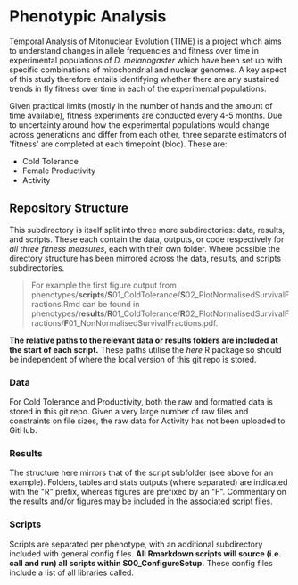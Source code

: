 # Phenotypic Analysis 

Temporal Analysis of Mitonuclear Evolution (TIME) is a project which aims to understand changes in allele frequencies and fitness over time in experimental populations of *D. melanogaster* which have been set up with specific combinations of mitochondrial and nuclear genomes. A key aspect of this study therefore entails identifying whether there are any sustained trends in fly fitness over time in each of the experimental populations.  

Given practical limits (mostly in the number of hands and the amount of time available), fitness experiments are conducted every 4-5 months. Due to uncertainty around how the experimental populations would change across generations and differ from each other, three separate estimators of 'fitness' are completed at each timepoint (bloc). These are: 

* Cold Tolerance 
* Female Productivity
* Activity

## Repository Structure
This subdirectory is itself split into three more subdirectories: data, results, and scripts.  These each contain the data, outputs, or code respectively for *all three fitness measures*, each with their own folder.  Where possible the directory structure has been mirrored across the data, results, and scripts subdirectories.  

> For example the first figure output from phenotypes/**scripts**/**S**01_ColdTolerance/**S**02_PlotNormalisedSurvivalFractions.Rmd can be found in phenotypes/**results**/**R**01_ColdTolerance/**R**02_PlotNormalisedSurvivalFractions/**F**01_NonNormalisedSurvivalFractions.pdf. 

**The relative paths to the relevant data or results folders are included at the start of each script.**  These paths utilise the *here* R package so should be independent of where the local version of this git repo is stored. 

### Data 
For Cold Tolerance and Productivity, both the raw and formatted data is stored in this git repo. Given a very large number of raw files and constraints on file sizes, the raw data for Activity has not been uploaded to GitHub. 

### Results 
The structure here mirrors that of the script subfolder (see above for an example). Folders, tables and stats outputs (where separated) are indicated with the "R" prefix, whereas figures are prefixed by an "F".  Commentary on the results and/or figures may be included in the associated script files. 

### Scripts
Scripts are separated per phenotype, with an additional subdirectory included with general config files. **All Rmarkdown scripts will source (i.e. call and run) all scripts within S00_ConfigureSetup.** These config files include a list of all libraries called. 
